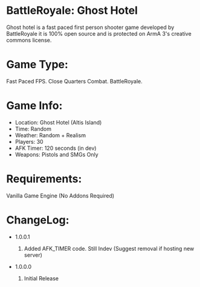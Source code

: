 BattleRoyale: Ghost Hotel
=========================

Ghost hotel is a fast paced first person shooter game developed by BattleRoyale
it is 100% open source and is protected on ArmA 3's creative commons license.

Game Type:
==========

Fast Paced FPS. Close Quarters Combat. BattleRoyale.

Game Info:
==========

- Location: Ghost Hotel (Altis Island)
- Time: Random
- Weather: Random + Realism
- Players: 30
- AFK Timer: 120 seconds (in dev)
- Weapons: Pistols and SMGs Only

Requirements:
=============

Vanilla Game Engine (No Addons Required)

ChangeLog:
==========
- 1.0.0.1
	1. Added AFK_TIMER code. Still Indev (Suggest removal if hosting new server)

- 1.0.0.0
	1. Initial Release